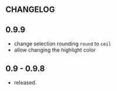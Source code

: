CHANGELOG
---------

## 0.9.9

- change selection rounding ```round``` to ```ceil```
- allow changing the highlight color

## 0.9 - 0.9.8

- released.

